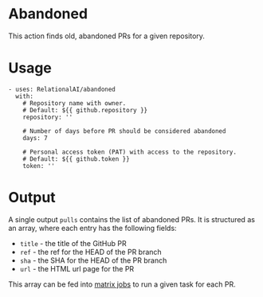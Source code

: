 # Abandoned
This action finds old, abandoned PRs for a given repository.

# Usage
```
- uses: RelationalAI/abandoned
  with: 
    # Repository name with owner.
    # Default: ${{ github.repository }}
    repository: ''

    # Number of days before PR should be considered abandoned
    days: 7

    # Personal access token (PAT) with access to the repository. 
    # Default: ${{ github.token }}
    token: ''
```

# Output
A single output `pulls` contains the list of abandoned PRs. It is structured as an array, where each entry has the following fields:
- `title` - the title of the GitHub PR
- `ref` - the ref for the HEAD of the PR branch
- `sha` - the SHA for the HEAD of the PR branch
- `url` - the HTML url page for the PR

This array can be fed into [matrix jobs](https://docs.github.com/en/actions/using-jobs/using-a-matrix-for-your-jobs) to run a given task for each PR.
